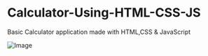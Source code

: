 # Calculator-Using-HTML-CSS-JS
Basic Calculator application made with HTML,CSS &amp; JavaScript

![Image](https://github.com/user-attachments/assets/3d8770fc-8f38-49ce-8ffb-01035ce04d7f)
